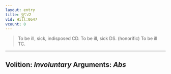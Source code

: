```yaml
---
layout: entry
title: སྙུང་√2
vid: Hill:0647
vcount: 0
---
```

> To be ill, sick, indisposed CD\. To be ill, sick DS\. (honorific) To be ill TC\.

---
Volition: _Involuntary_
Arguments: _Abs_
---

